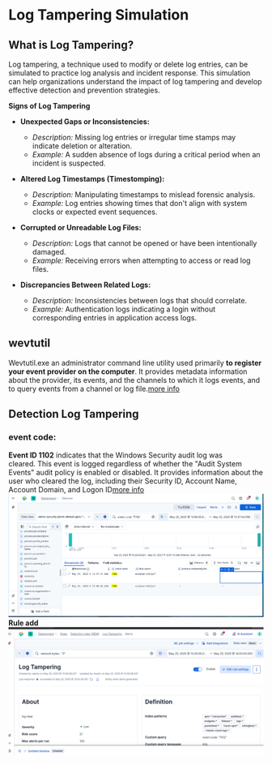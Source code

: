 # Log Tampering Simulation

## What is Log Tampering?

  Log tampering, a technique used to modify or delete log entries, can be simulated to practice log analysis and incident response. This simulation can help organizations understand the impact of log tampering and develop effective detection and prevention strategies.

**Signs of Log Tampering**

- **Unexpected Gaps or Inconsistencies:**
    
    - _Description:_ Missing log entries or irregular time stamps may indicate deletion or alteration.
    - _Example:_ A sudden absence of logs during a critical period when an incident is suspected.
- **Altered Log Timestamps (Timestomping):**
    
    - _Description:_ Manipulating timestamps to mislead forensic analysis.
    - _Example:_ Log entries showing times that don't align with system clocks or expected event sequences.
- **Corrupted or Unreadable Log Files:**
    
    - _Description:_ Logs that cannot be opened or have been intentionally damaged.
    - _Example:_ Receiving errors when attempting to access or read log files.
- **Discrepancies Between Related Logs:**
    
    - _Description:_ Inconsistencies between logs that should correlate.
    - _Example:_ Authentication logs indicating a login without corresponding entries in application access logs.
##  wevtutil

  Wevtutil.exe an administrator command line utility used primarily **to register your event provider on the computer**. It provides metadata information about the provider, its events, and the channels to which it logs events, and to query events from a channel or log file.[more info](https://learn.microsoft.com/en-us/windows-server/administration/windows-commands/wevtutil)

## Detection Log Tampering

###  event code:
   **Event ID 1102** indicates that the Windows Security audit log was cleared. This event is logged regardless of whether the "Audit System Events" audit policy is enabled or disabled. It provides information about the user who cleared the log, including their Security ID, Account Name, Account Domain, and Logon ID[more info](https://learn.microsoft.com/en-us/previous-versions/windows/it-pro/windows-10/security/threat-protection/auditing/event-1102)
   ![Log Tempering](screenshots/Log-temp.png)
   **Rule add**
   ![Rule add](screenshots/addrulelog.png)
   